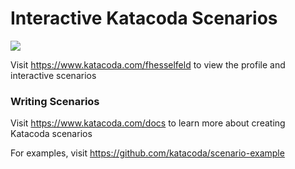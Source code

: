 # Interactive Katacoda Scenarios

[![](http://shields.katacoda.com/katacoda/fhesselfeld/count.svg)](https://www.katacoda.com/fhesselfeld "Get your profile on Katacoda.com")

Visit https://www.katacoda.com/fhesselfeld to view the profile and interactive scenarios

### Writing Scenarios
Visit https://www.katacoda.com/docs to learn more about creating Katacoda scenarios

For examples, visit https://github.com/katacoda/scenario-example

